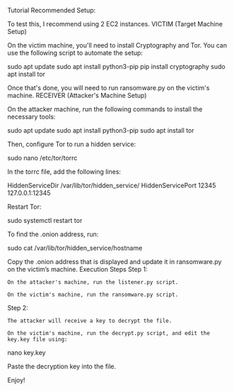 Tutorial
Recommended Setup:

To test this, I recommend using 2 EC2 instances.
VICTIM (Target Machine Setup)

On the victim machine, you'll need to install Cryptography and Tor. You can use the following script to automate the setup:

sudo apt update
sudo apt install python3-pip
pip install cryptography
sudo apt install tor

Once that's done, you will need to run ransomware.py on the victim's machine.
RECEIVER (Attacker's Machine Setup)

On the attacker machine, run the following commands to install the necessary tools:

sudo apt update
sudo apt install python3-pip
sudo apt install tor

Then, configure Tor to run a hidden service:

sudo nano /etc/tor/torrc

In the torrc file, add the following lines:

HiddenServiceDir /var/lib/tor/hidden_service/
HiddenServicePort 12345 127.0.0.1:12345

Restart Tor:

sudo systemctl restart tor

To find the .onion address, run:

sudo cat /var/lib/tor/hidden_service/hostname

Copy the .onion address that is displayed and update it in ransomware.py on the victim’s machine.
Execution Steps
Step 1:

    On the attacker's machine, run the listener.py script.

    On the victim's machine, run the ransomware.py script.

Step 2:

    The attacker will receive a key to decrypt the file.

    On the victim's machine, run the decrypt.py script, and edit the key.key file using:

nano key.key

Paste the decryption key into the file.

Enjoy!
